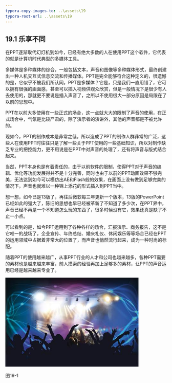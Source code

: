 ```yaml
---
typora-copy-images-to: ..\assets\19
typora-root-url: ..\assets\19
---
```


## **19.1**  **乐享不同**

在PPT逐渐取代幻灯机到如今，已经有绝大多数的人在使用PPT这个软件，它代表的就是计算机时代典型的多媒体工具。

多媒体是多种媒体的综合，一般包括文本，声音和图像等多种媒体形式，最终创建出一种人机交互式信息交流和传播媒体。PPT是完全能够符合这种定义的，很遗憾的是，它似乎不被我们所认同，PPT是多媒体？它是，只是我们一直用错了，它可以拥有很强的画面感，甚至可以插入视频供观众欣赏，但是一般情况下是很少有人去使用的，那就更不要说是插入声音了，之所以不使用很大一部分原因是局限在了以前的思想中。

PPT在以前大多使用在一些正式的场合，这一点就大大的限制了声音的使用，在正式场合中，气氛是比较严肃的，除了演示者的演讲外，其他的声音都是不被允许的。

现如今，PPT的制作成本是非常之低，所以造成了PPT的制作人群非常的广泛，这些人在使用PPT时往往只是了解一些关于PPT使用的一些基础知识，所以对制作缺乏专业的把控能力，更不用说是在PPT中对声音的处理了，还有将声音与版式结合起来。

当然，PPT本身也是有着责任的，由于以前软件的限制，使得PPT对于声音的编辑、优化等功能发展得并不是十分完善，同时也由于以前的PPT动画效果不够完美，无法达到如今可以模仿出AE和Flash般的效果，在画面上没有做到足够完美的情况下，声音也就难以一种锦上添花的形式插入到PPT当中。

想一想，如今已是13版了，再往后微软每三年更新一个版本，13版的PowerPoint已经如此的强大了，陈旧的思想也早已经被革新了不知道了多少次，在PPT界中，声音已经不再是一个不知道怎么玩的东西了，很多时候没有它，效果还真是缺了不止一小点。

可以看到的是，如今PPT运用到了各种各样的场合，汇报演示、商务报告，这不是它唯一的战场了，企业宣传、年终总结、婚庆礼仪、休闲娱乐等等场合已经在PPT的运用领域中占据着非常大的位置了，而声音也悄然流行起来，成为一种时尚的标配。

随着PPT的使用越来越广，从事PPT行业的人才和公司也越来越多，各种PPT需要的素材也是越来越来丰富，前人摸索的经验再加上足够多的素材，让PPT的声音运用已经是越来越来专业了。

![img](/assets/19/image001.jpg)

图19-1